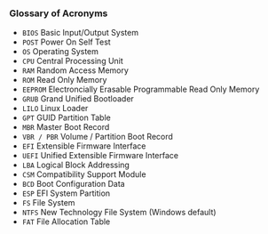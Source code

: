 ### Glossary of Acronyms

- `BIOS` Basic Input/Output System
- `POST` Power On Self Test
- `OS` Operating System
- `CPU` Central Processing Unit
- `RAM` Random Access Memory
- `ROM` Read Only Memory
- `EEPROM` Electroncially Erasable Programmable Read Only Memory
- `GRUB` Grand Unified Bootloader
- `LILO` Linux Loader
- `GPT` GUID Partition Table
- `MBR` Master Boot Record
- `VBR / PBR` Volume / Partition Boot Record
- `EFI` Extensible Firmware Interface
- `UEFI` Unified Extensible Firmware Interface
- `LBA` Logical Block Addressing
- `CSM` Compatibility Support Module
- `BCD` Boot Configuration Data
- `ESP` EFI System Partition
- `FS` File System
- `NTFS` New Technology File System (Windows default)
- `FAT` File Allocation Table
